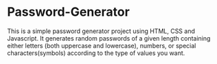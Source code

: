 # Password-Generator

This is a simple password generator project using HTML, CSS and Javascript. It generates random passwords of a given length containing either letters (both uppercase and lowercase), numbers, or special characters(symbols) according to the type of values you want.


